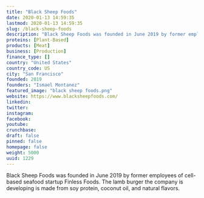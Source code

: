 ```yaml
---
title: "Black Sheep Foods"
date: 2020-01-13 14:59:35
lastmod: 2020-01-13 14:59:35
slug: /black-sheep-foods
description: "Black Sheep Foods was founded in June 2019 by former employees of cell-based seafood startup Finless Foods. The lamb burger the company is developing is made from soy protein, coconut oil, and natural flavors."
proteins: [Plant-Based]
products: [Meat]
business: [Production]
finance_type: []
country: "United States"
country_code: US
city: "San Francisco"
founded: 2019
founders: "Ismael Montanez"
featured_image: "black sheep foods.png"
website: https://www.blacksheepfoods.com/
linkedin: 
twitter: 
instagram: 
facebook: 
youtube: 
crunchbase: 
draft: false
pinned: false
homepage: false
weight: 5000
uuid: 1229
---
```

Black Sheep Foods was founded in June 2019 by former employees of cell-based seafood startup Finless Foods. The lamb burger the company is developing is made from soy protein, coconut oil, and natural flavors.
